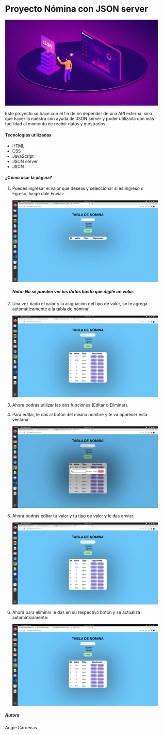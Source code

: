# Proyecto Nómina con JSON server

![](img/portada.png)

Este proyecto se hace con el fin de no depender de una API externa, sino que hacer la nuestra con ayuda de JSON server y poder utilizarla con más facilidad al momento de recibir datos y mostrarlos.

#### Tecnologías utilizadas

- HTML
- CSS
- JavaScript
- JSON server
- JSON 

#### ¿Cómo usar la página?

1. Puedes ingresar el valor que deseas y seleccionar si es Ingreso o Egreso, luego dale Enviar:

    ![](img/paso1.png)

    ##### Nota: No se pueden ver los datos hasta que digite un valor.

2. Una vez dado el valor y la asignación del tipo de valor, se te agrega automáticamente a la tabla de nómina:

   ![](img/paso2.png)

3. Ahora podrás utilizar las dos funciones (Editar o Eliminar).

4. Para editar, le das al botón del mismo nombre y te va aparecer esta ventana:

   ![](img/paso4.png)

5. Ahora podrás editar tu valor y tu tipo de valor y le das enviar.

    ![](img/paso5.png)

6. Ahora para eliminar le das en su respectivo botón y se actualiza automáticamente:

    ![](img/paso6.png)

      
##### Autora

Angie Cardenas
